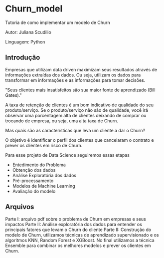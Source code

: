 # Churn_model
Tutoria de como implementar um modelo de Churn

Autor: Juliana Scudilio

Linguagem: Python

## Introdução
Empresas que utilizam data driven maximizam seus resultados através de informações extraídas dos dados. Ou seja, utilizam os dados para transformar em informações e as informações para tomar decisões.

"Seus clientes mais insatisfeitos são sua maior fonte de aprendizado (Bill Gates)."

A taxa de retenção de clientes é um bom indicativo de qualidade do seu produto/serviço. Se o produto/serviço não são de qualidade, você irá observar uma porcentagem alta de clientes deixando de comprar ou trocando de empresa, ou seja, uma alta taxa de Churn.

Mas quais são as características que leva um cliente a dar o Churn?

O objetivo é identificar o perfil dos clientes que cancelaram o contrato e prever os clientes em risco de Churn.


Para esse projeto de Data Science seguiremos essas etapas

* Entedimento do Problema
* Obtenção dos dados
* Análise Exploratória dos dados
* Pré-processamento
* Modelos de Machine Learning
* Avaliação do modelo


## Arquivos

Parte I: arquivo pdf sobre o problema de Churn em empresas e seus impactos
Parte II: Análise exploratória dos dados para entender os principais fatores que levam o Churn do cliente
Parte II: Construção do modelo de Churn, utilizamos técnicas de aprendizado supervisionado e os algoritmos KNN, Random Forest e XGBoost. No final utilizamos a técnica Ensemble para combinar os melhores modelos e prever os clientes em Churn.

